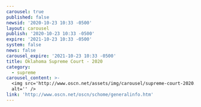 ```yaml
---
carousel: true
published: false
newsid: '2020-10-23 10:33 -0500'
layout: carousel
publish: '2020-10-23 10:33 -0500'
expire: '2021-10-23 10:33 -0500'
system: false
news: false
carousel_expire: '2021-10-23 10:33 -0500'
title: Oklahoma Supreme Court - 2020
category:
  - supreme
carousel_content: >-
  <img src='http://www.oscn.net/assets/img/carousel/supreme-court-2020.jpg'
  alt='' />
link: 'http://www.oscn.net/oscn/schome/generalinfo.htm'
---
```

